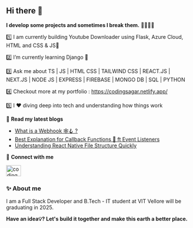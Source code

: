 ## Hi there 👋

**I develop some projects and sometimes I break them.** 🤣🚀🐞💀


1️⃣ I am currently building Youtube Downloader using Flask, Azure Cloud, HTML and CSS & JS🚀

2️⃣ I’m currently learning Django 📝

3️⃣ Ask me about TS | JS | HTML CSS | TAILWIND CSS | REACT.JS | NEXT.JS | NODE JS | EXPRESS | FIREBASE | MONGO DB | SQL | PYTHON

4️⃣ Checkout more at my portfolio : https://codingsagar.netlify.app/

5️⃣ I ❤️ diving deep into tech and understanding how things work




📕 **Read my latest blogs** 
- [What is a Webhook 🕸️🪝 ?](https://codingsagar.hashnode.dev/what-is-a-webhook)
- [Best Explanation for Callback Functions 📲 ft Event Listeners](https://codingsagar.hashnode.dev/best-explanation-for-callback-functions-ft-event-listeners-bonus-interview-question)
- [Understanding React Native File Structure Quickly](https://codingsagar.hashnode.dev/react-native-file-structure)

🔗 **Connect with me**

 <a href="https://twitter.com/codingsagar" target="blank"> <img align="center" src="https://raw.githubusercontent.com/rahuldkjain/github-profile-readme-generator/master/src/images/icons/Social/twitter.svg" alt="codingsagar" height="30" width="40" /></a>

 ### ✨ About me

 I am a Full Stack Developer and B.Tech - IT student at VIT Vellore will be graduating in 2025.
 

 **Have an idea💡? Let's build it together and make this earth a better place.**

 
 

